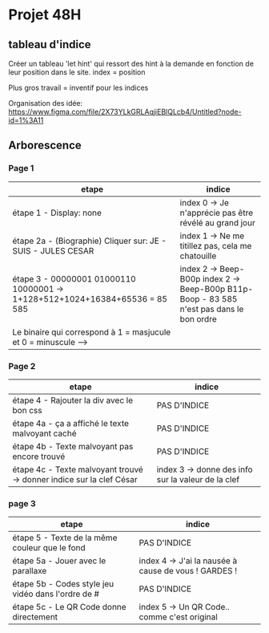 







# Projet 48H 

## tableau d'indice 

Créer un tableau 'let hint' qui ressort des hint à la demande
en fonction de leur position dans le site. index = position

Plus gros travail = inventif pour les indices 


Organisation des idée: https://www.figma.com/file/2X73YLkGRLAqjiEBlQLcb4/Untitled?node-id=1%3A11 

## Arborescence

### Page 1 
| etape                                                                       | indice                                                                                    |
| --------------------------------------------------------------------------- | ----------------------------------------------------------------------------------------- |
| étape 1 - Display: none                                                     | index 0 -> Je n'apprécie pas être révélé au grand jour                                    |
| étape 2a - (Biographie) Cliquer sur: JE - SUIS - JULES CESAR                | index 1 -> Ne me titillez pas, cela me chatouille                                         |
| étape 3 - 00000001 01000110 10000001 -> 1+128+512+1024+16384+65536 = 85 585 | index 2 -> Beep-B00p  index 2 -> Beep-B00p B11p-Boop - 83 585 n'est pas dans le bon ordre |
| Le binaire qui correspond à 1 = masjucule et 0 = minuscule -->              |
   
        
### Page 2 
| etape                                                                | indice                                              |
| -------------------------------------------------------------------- | --------------------------------------------------- |
| étape 4 - Rajouter la div avec le bon css                            | PAS D'INDICE                                        |
| étape 4a - ça a affiché le texte malvoyant caché                     | PAS D'INDICE                                        |
| étape 4b - Texte malvoyant pas encore trouvé                         | PAS D'INDICE                                        |
| étape 4c - Texte malvoyant trouvé -> donner indice sur la clef César | index 3 ->  donne des info sur la valeur de la clef |


### page 3 
| etape                                              | indice                                               |
| -------------------------------------------------- | ---------------------------------------------------- |
| étape 5 - Texte de la même couleur que le fond     | PAS D'INDICE                                         |
| étape 5a - Jouer avec le parallaxe                 | index 4 -> J'ai la nausée à cause de vous ! GARDES ! |
| étape 5b - Codes style jeu vidéo dans l'ordre de # | PAS D'INDICE                                         |
| étape 5c - Le QR Code donne directement            | index 5 -> Un QR Code.. comme c'est original         |


